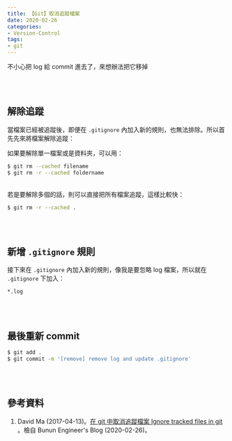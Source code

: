 ```yaml
---
title: 【Git】取消追蹤檔案
date: 2020-02-26
categories:
- Version-Control
tags:
- git
--- 
```


不小心把 log 給 commit 進去了，來想辦法把它移掉
<!--more-->
<br> <br> 

## 解除追蹤
當檔案已經被追蹤後，即便在 `.gitignore` 內加入新的規則，也無法排除。所以首先先來將檔案解除追蹤：

如果要解除單一檔案或是資料夾，可以用：
```bash
$ git rm --cached filename    
$ git rm -r --cached foldername   
```

<br> 若是要解除多個的話，則可以直接把所有檔案追蹤，這樣比較快：
```bash
$ git rm -r --cached .
```

<br><br>

## 新增 `.gitignore` 規則
接下來在 `.gitignore` 內加入新的規則，像我是要忽略 log 檔案，所以就在 `.gitignore` 下加入：
```bash
*.log
```

<br><br>

## 最後重新 commit 
```bash
$ git add .
$ git commit -m '[remove] remove log and update .gitignore'
```

<br><br> 

## 參考資料 
1. David Ma (2017-04-13)。[在 git 中取消追蹤檔案 Ignore tracked files in git](http://blog.ma.beibeilab.com/ignore-tracked-files/) 。檢自  Bunun Engineer's Blog (2020-02-26)。